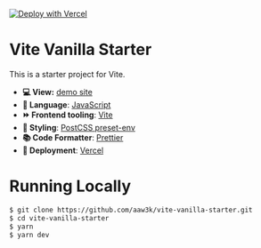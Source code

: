 [![Deploy with Vercel](https://vercel.com/button)](https://vercel.com/new/clone?repository-url=https%3A%2F%2Fgithub.com%2Faaw3k%2Fvite-vanilla-starter)

# Vite Vanilla Starter

This is a starter project for Vite.

- **💻 View:** [demo site](https://vite-vanilla-starter.vercel.app)
- **📙 Language**: [JavaScript](https://www.javascript.com/)
- **⏩ Frontend tooling**: [Vite](https://vitejs.dev/)
- **🎨 Styling**: [PostCSS preset-env](https://preset-env.netlify.app/)
- **📚 Code Formatter**: [Prettier](https://prettier.io/)
- **🚀 Deployment**: [Vercel](https://vercel.com/)

# Running Locally

```bash
$ git clone https://github.com/aaw3k/vite-vanilla-starter.git
$ cd vite-vanilla-starter
$ yarn
$ yarn dev
```
